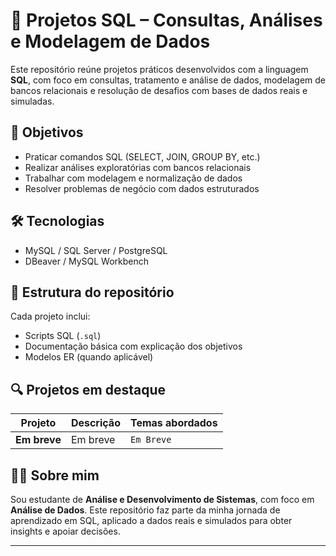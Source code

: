 # 🧠 Projetos SQL – Consultas, Análises e Modelagem de Dados

Este repositório reúne projetos práticos desenvolvidos com a linguagem **SQL**, com foco em consultas, tratamento e análise de dados, modelagem de bancos relacionais e resolução de desafios com bases de dados reais e simuladas.

## 🎯 Objetivos

- Praticar comandos SQL (SELECT, JOIN, GROUP BY, etc.)
- Realizar análises exploratórias com bancos relacionais
- Trabalhar com modelagem e normalização de dados
- Resolver problemas de negócio com dados estruturados

## 🛠️ Tecnologias

- MySQL / SQL Server / PostgreSQL
- DBeaver / MySQL Workbench

## 📁 Estrutura do repositório

Cada projeto inclui:
- Scripts SQL (`.sql`)
- Documentação básica com explicação dos objetivos
- Modelos ER (quando aplicável)

## 🔍 Projetos em destaque

| Projeto | Descrição | Temas abordados |
|--------|-----------|-----------------|
| **Em breve** | Em breve | `Em Breve` |

## 👨‍💻 Sobre mim

Sou estudante de **Análise e Desenvolvimento de Sistemas**, com foco em **Análise de Dados**. Este repositório faz parte da minha jornada de aprendizado em SQL, aplicado a dados reais e simulados para obter insights e apoiar decisões.

---
